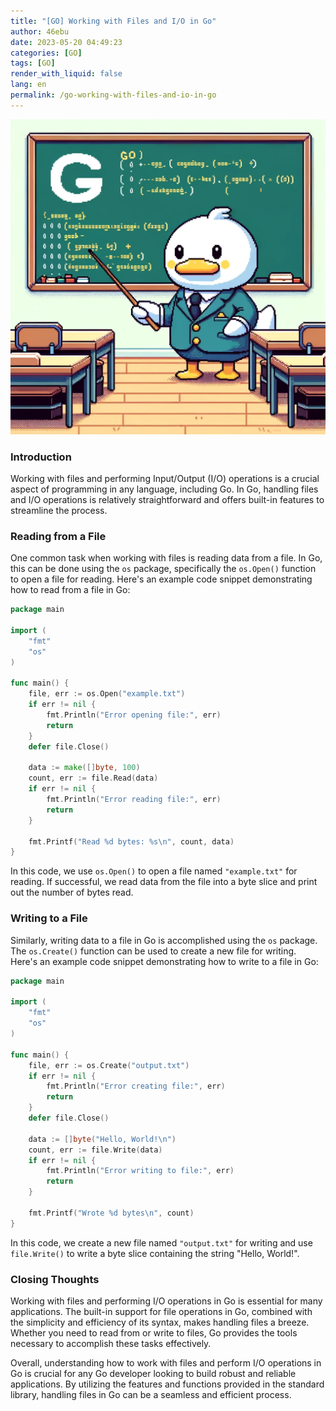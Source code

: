 ```yaml
---
title: "[GO] Working with Files and I/O in Go"
author: 46ebu
date: 2023-05-20 04:49:23 
categories: [GO]
tags: [GO]
render_with_liquid: false
lang: en
permalink: /go-working-with-files-and-io-in-go
---
```


![Intro](/assets/img/post/go.png)
### Introduction
Working with files and performing Input/Output (I/O) operations is a crucial aspect of programming in any language, including Go. In Go, handling files and I/O operations is relatively straightforward and offers built-in features to streamline the process.

### Reading from a File
One common task when working with files is reading data from a file. In Go, this can be done using the `os` package, specifically the `os.Open()` function to open a file for reading. Here's an example code snippet demonstrating how to read from a file in Go:

```go
package main

import (
	"fmt"
	"os"
)

func main() {
	file, err := os.Open("example.txt")
	if err != nil {
		fmt.Println("Error opening file:", err)
		return
	}
	defer file.Close()

	data := make([]byte, 100)
	count, err := file.Read(data)
	if err != nil {
		fmt.Println("Error reading file:", err)
		return
	}

	fmt.Printf("Read %d bytes: %s\n", count, data)
}
```

In this code, we use `os.Open()` to open a file named `"example.txt"` for reading. If successful, we read data from the file into a byte slice and print out the number of bytes read.

### Writing to a File
Similarly, writing data to a file in Go is accomplished using the `os` package. The `os.Create()` function can be used to create a new file for writing. Here's an example code snippet demonstrating how to write to a file in Go:

```go
package main

import (
	"fmt"
	"os"
)

func main() {
	file, err := os.Create("output.txt")
	if err != nil {
		fmt.Println("Error creating file:", err)
		return
	}
	defer file.Close()

	data := []byte("Hello, World!\n")
	count, err := file.Write(data)
	if err != nil {
		fmt.Println("Error writing to file:", err)
		return
	}

	fmt.Printf("Wrote %d bytes\n", count)
}
```

In this code, we create a new file named `"output.txt"` for writing and use `file.Write()` to write a byte slice containing the string "Hello, World!".

### Closing Thoughts
Working with files and performing I/O operations in Go is essential for many applications. The built-in support for file operations in Go, combined with the simplicity and efficiency of its syntax, makes handling files a breeze. Whether you need to read from or write to files, Go provides the tools necessary to accomplish these tasks effectively.

Overall, understanding how to work with files and perform I/O operations in Go is crucial for any Go developer looking to build robust and reliable applications. By utilizing the features and functions provided in the standard library, handling files in Go can be a seamless and efficient process.